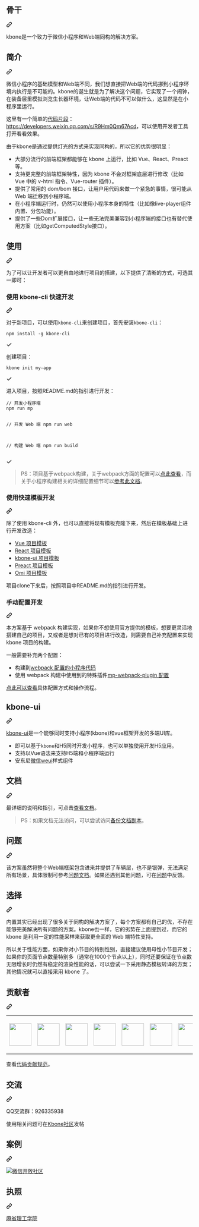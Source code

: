 <div class="Box-sc-g0xbh4-0 bJMeLZ js-snippet-clipboard-copy-unpositioned" data-hpc="true"><article class="markdown-body entry-content container-lg" itemprop="text"><div class="markdown-heading" dir="auto"><h1 tabindex="-1" class="heading-element" dir="auto"><font style="vertical-align: inherit;"><font style="vertical-align: inherit;">骨干</font></font></h1><a id="user-content-kbone" class="anchor-element" aria-label="永久链接：kbone" href="#kbone"><svg class="octicon octicon-link" viewBox="0 0 16 16" version="1.1" width="16" height="16" aria-hidden="true"><path d="m7.775 3.275 1.25-1.25a3.5 3.5 0 1 1 4.95 4.95l-2.5 2.5a3.5 3.5 0 0 1-4.95 0 .751.751 0 0 1 .018-1.042.751.751 0 0 1 1.042-.018 1.998 1.998 0 0 0 2.83 0l2.5-2.5a2.002 2.002 0 0 0-2.83-2.83l-1.25 1.25a.751.751 0 0 1-1.042-.018.751.751 0 0 1-.018-1.042Zm-4.69 9.64a1.998 1.998 0 0 0 2.83 0l1.25-1.25a.751.751 0 0 1 1.042.018.751.751 0 0 1 .018 1.042l-1.25 1.25a3.5 3.5 0 1 1-4.95-4.95l2.5-2.5a3.5 3.5 0 0 1 4.95 0 .751.751 0 0 1-.018 1.042.751.751 0 0 1-1.042.018 1.998 1.998 0 0 0-2.83 0l-2.5 2.5a1.998 1.998 0 0 0 0 2.83Z"></path></svg></a></div>
<p dir="auto"><font style="vertical-align: inherit;"><font style="vertical-align: inherit;">kbone是一个致力于微信小程序和Web端同构的解决方案。</font></font></p>
<div class="markdown-heading" dir="auto"><h2 tabindex="-1" class="heading-element" dir="auto"><font style="vertical-align: inherit;"><font style="vertical-align: inherit;">简介</font></font></h2><a id="user-content-简介" class="anchor-element" aria-label="永久链接： 简介" href="#简介"><svg class="octicon octicon-link" viewBox="0 0 16 16" version="1.1" width="16" height="16" aria-hidden="true"><path d="m7.775 3.275 1.25-1.25a3.5 3.5 0 1 1 4.95 4.95l-2.5 2.5a3.5 3.5 0 0 1-4.95 0 .751.751 0 0 1 .018-1.042.751.751 0 0 1 1.042-.018 1.998 1.998 0 0 0 2.83 0l2.5-2.5a2.002 2.002 0 0 0-2.83-2.83l-1.25 1.25a.751.751 0 0 1-1.042-.018.751.751 0 0 1-.018-1.042Zm-4.69 9.64a1.998 1.998 0 0 0 2.83 0l1.25-1.25a.751.751 0 0 1 1.042.018.751.751 0 0 1 .018 1.042l-1.25 1.25a3.5 3.5 0 1 1-4.95-4.95l2.5-2.5a3.5 3.5 0 0 1 4.95 0 .751.751 0 0 1-.018 1.042.751.751 0 0 1-1.042.018 1.998 1.998 0 0 0-2.83 0l-2.5 2.5a1.998 1.998 0 0 0 0 2.83Z"></path></svg></a></div>
<p dir="auto"><font style="vertical-align: inherit;"><font style="vertical-align: inherit;">微信小程序的基础模型和Web端不同，我们想直接把Web端的代码挪到小程序环境内执行是不可能的。kbone的诞生就是为了解决这个问题，它实现了一个闹钟，在装备层里模拟浏览生长器环境，让Web端的代码不可以做什么，这显然是在小程序里运行。</font></font></p>
<p dir="auto"><font style="vertical-align: inherit;"><font style="vertical-align: inherit;">这里有一个简单的</font></font><a href="https://developers.weixin.qq.com/miniprogram/dev/devtools/minicode.html" rel="nofollow"><font style="vertical-align: inherit;"><font style="vertical-align: inherit;">代码片段</font></font></a><font style="vertical-align: inherit;"><font style="vertical-align: inherit;">：</font></font><a href="https://developers.weixin.qq.com/s/R9Hm0Qm67Acd" rel="nofollow"><font style="vertical-align: inherit;"><font style="vertical-align: inherit;">https://developers.weixin.qq.com/s/R9Hm0Qm67Acd</font></font></a><font style="vertical-align: inherit;"><font style="vertical-align: inherit;">，可以使用开发者工具打开看看效果。</font></font></p>
<p dir="auto"><font style="vertical-align: inherit;"><font style="vertical-align: inherit;">由于kbone是通过提供灯光的方式来实现同构的，所以它的优势很明显：</font></font></p>
<ul dir="auto">
<li><font style="vertical-align: inherit;"><font style="vertical-align: inherit;">大部分流行的前端框架都能够在 kbone 上运行，比如 Vue、React、Preact 等。</font></font></li>
<li><font style="vertical-align: inherit;"><font style="vertical-align: inherit;">支持更完整的前端框架特性，因为 kbone 不会对框架底层进行修改（比如 Vue 中的 v-html 指令、Vue-router 插件）。</font></font></li>
<li><font style="vertical-align: inherit;"><font style="vertical-align: inherit;">提供了常用的 dom/bom 接口，让用户用代码来做一个紧急的事情，很可能从 Web 端迁移到小程序端。</font></font></li>
<li><font style="vertical-align: inherit;"><font style="vertical-align: inherit;">在小程序端运行时，仍然可以使用小程序本身的特性（比如像live-player组件内置、分包功能）。</font></font></li>
<li><font style="vertical-align: inherit;"><font style="vertical-align: inherit;">提供了一些Dom扩展接口，让一些无法完美兼容到小程序端的接口也有替代使用方案（比如getComputedStyle接口）。</font></font></li>
</ul>
<div class="markdown-heading" dir="auto"><h2 tabindex="-1" class="heading-element" dir="auto"><font style="vertical-align: inherit;"><font style="vertical-align: inherit;">使用</font></font></h2><a id="user-content-使用" class="anchor-element" aria-label="永久链接：使用" href="#使用"><svg class="octicon octicon-link" viewBox="0 0 16 16" version="1.1" width="16" height="16" aria-hidden="true"><path d="m7.775 3.275 1.25-1.25a3.5 3.5 0 1 1 4.95 4.95l-2.5 2.5a3.5 3.5 0 0 1-4.95 0 .751.751 0 0 1 .018-1.042.751.751 0 0 1 1.042-.018 1.998 1.998 0 0 0 2.83 0l2.5-2.5a2.002 2.002 0 0 0-2.83-2.83l-1.25 1.25a.751.751 0 0 1-1.042-.018.751.751 0 0 1-.018-1.042Zm-4.69 9.64a1.998 1.998 0 0 0 2.83 0l1.25-1.25a.751.751 0 0 1 1.042.018.751.751 0 0 1 .018 1.042l-1.25 1.25a3.5 3.5 0 1 1-4.95-4.95l2.5-2.5a3.5 3.5 0 0 1 4.95 0 .751.751 0 0 1-.018 1.042.751.751 0 0 1-1.042.018 1.998 1.998 0 0 0-2.83 0l-2.5 2.5a1.998 1.998 0 0 0 0 2.83Z"></path></svg></a></div>
<p dir="auto"><font style="vertical-align: inherit;"><font style="vertical-align: inherit;">为了可以让开发者可以更自由地进行项目的搭建，以下提供了清晰的方式，可选其一即可：</font></font></p>
<div class="markdown-heading" dir="auto"><h3 tabindex="-1" class="heading-element" dir="auto"><font style="vertical-align: inherit;"><font style="vertical-align: inherit;">使用 kbone-cli 快速开发</font></font></h3><a id="user-content-使用-kbone-cli-快速开发" class="anchor-element" aria-label="永久链接：使用 kbone-cli 快速开发" href="#使用-kbone-cli-快速开发"><svg class="octicon octicon-link" viewBox="0 0 16 16" version="1.1" width="16" height="16" aria-hidden="true"><path d="m7.775 3.275 1.25-1.25a3.5 3.5 0 1 1 4.95 4.95l-2.5 2.5a3.5 3.5 0 0 1-4.95 0 .751.751 0 0 1 .018-1.042.751.751 0 0 1 1.042-.018 1.998 1.998 0 0 0 2.83 0l2.5-2.5a2.002 2.002 0 0 0-2.83-2.83l-1.25 1.25a.751.751 0 0 1-1.042-.018.751.751 0 0 1-.018-1.042Zm-4.69 9.64a1.998 1.998 0 0 0 2.83 0l1.25-1.25a.751.751 0 0 1 1.042.018.751.751 0 0 1 .018 1.042l-1.25 1.25a3.5 3.5 0 1 1-4.95-4.95l2.5-2.5a3.5 3.5 0 0 1 4.95 0 .751.751 0 0 1-.018 1.042.751.751 0 0 1-1.042.018 1.998 1.998 0 0 0-2.83 0l-2.5 2.5a1.998 1.998 0 0 0 0 2.83Z"></path></svg></a></div>
<p dir="auto"><font style="vertical-align: inherit;"><font style="vertical-align: inherit;">对于新项目，可以使用</font></font><code>kbone-cli</code><font style="vertical-align: inherit;"><font style="vertical-align: inherit;">来创建项目，首先安装</font></font><code>kbone-cli</code><font style="vertical-align: inherit;"><font style="vertical-align: inherit;">：</font></font></p>
<div class="snippet-clipboard-content notranslate position-relative overflow-auto"><pre class="notranslate"><code>npm install -g kbone-cli
</code></pre><div class="zeroclipboard-container">
   
      
</svg>
      <svg aria-hidden="true" height="16" viewBox="0 0 16 16" version="1.1" width="16" data-view-component="true" class="octicon octicon-check js-clipboard-check-icon color-fg-success d-none">
    <path d="M13.78 4.22a.75.75 0 0 1 0 1.06l-7.25 7.25a.75.75 0 0 1-1.06 0L2.22 9.28a.751.751 0 0 1 .018-1.042.751.751 0 0 1 1.042-.018L6 10.94l6.72-6.72a.75.75 0 0 1 1.06 0Z"></path>
</svg>
    </clipboard-copy>
  </div></div>
<p dir="auto"><font style="vertical-align: inherit;"><font style="vertical-align: inherit;">创建项目：</font></font></p>
<div class="snippet-clipboard-content notranslate position-relative overflow-auto"><pre class="notranslate"><code>kbone init my-app
</code></pre><div class="zeroclipboard-container">
    
   
</svg>
      <svg aria-hidden="true" height="16" viewBox="0 0 16 16" version="1.1" width="16" data-view-component="true" class="octicon octicon-check js-clipboard-check-icon color-fg-success d-none">
    <path d="M13.78 4.22a.75.75 0 0 1 0 1.06l-7.25 7.25a.75.75 0 0 1-1.06 0L2.22 9.28a.751.751 0 0 1 .018-1.042.751.751 0 0 1 1.042-.018L6 10.94l6.72-6.72a.75.75 0 0 1 1.06 0Z"></path>
</svg>
    </clipboard-copy>
  </div></div>
<p dir="auto"><font style="vertical-align: inherit;"><font style="vertical-align: inherit;">进入项目，按照README.md的指引进行开发：</font></font></p>
<div class="snippet-clipboard-content notranslate position-relative overflow-auto"><pre class="notranslate"><code>// 开发小程序端
npm run mp

// 开发 Web 端
npm run web

// 构建 Web 端
npm run build
</code></pre><div class="zeroclipboard-container">
   
    
</svg>
      <svg aria-hidden="true" height="16" viewBox="0 0 16 16" version="1.1" width="16" data-view-component="true" class="octicon octicon-check js-clipboard-check-icon color-fg-success d-none">
    <path d="M13.78 4.22a.75.75 0 0 1 0 1.06l-7.25 7.25a.75.75 0 0 1-1.06 0L2.22 9.28a.751.751 0 0 1 .018-1.042.751.751 0 0 1 1.042-.018L6 10.94l6.72-6.72a.75.75 0 0 1 1.06 0Z"></path>
</svg>
    </clipboard-copy>
  </div></div>
<blockquote>
<p dir="auto"><font style="vertical-align: inherit;"><font style="vertical-align: inherit;">PS：项目基于webpack构建，关于webpack方面的配置可以</font></font><a href="https://webpack.js.org/configuration/" rel="nofollow"><font style="vertical-align: inherit;"><font style="vertical-align: inherit;">点此查看</font></font></a><font style="vertical-align: inherit;"><font style="vertical-align: inherit;">，而关于小程序构建相关的详细配置细节可以</font></font><a href="https://wechat-miniprogram.github.io/kbone/docs/guide/tutorial.html" rel="nofollow"><font style="vertical-align: inherit;"><font style="vertical-align: inherit;">参考此文档</font></font></a><font style="vertical-align: inherit;"><font style="vertical-align: inherit;">。</font></font></p>
</blockquote>
<div class="markdown-heading" dir="auto"><h3 tabindex="-1" class="heading-element" dir="auto"><font style="vertical-align: inherit;"><font style="vertical-align: inherit;">使用快速模板开发</font></font></h3><a id="user-content-使用模板快速开发" class="anchor-element" aria-label="永久链接：使用模板快速开发" href="#使用模板快速开发"><svg class="octicon octicon-link" viewBox="0 0 16 16" version="1.1" width="16" height="16" aria-hidden="true"><path d="m7.775 3.275 1.25-1.25a3.5 3.5 0 1 1 4.95 4.95l-2.5 2.5a3.5 3.5 0 0 1-4.95 0 .751.751 0 0 1 .018-1.042.751.751 0 0 1 1.042-.018 1.998 1.998 0 0 0 2.83 0l2.5-2.5a2.002 2.002 0 0 0-2.83-2.83l-1.25 1.25a.751.751 0 0 1-1.042-.018.751.751 0 0 1-.018-1.042Zm-4.69 9.64a1.998 1.998 0 0 0 2.83 0l1.25-1.25a.751.751 0 0 1 1.042.018.751.751 0 0 1 .018 1.042l-1.25 1.25a3.5 3.5 0 1 1-4.95-4.95l2.5-2.5a3.5 3.5 0 0 1 4.95 0 .751.751 0 0 1-.018 1.042.751.751 0 0 1-1.042.018 1.998 1.998 0 0 0-2.83 0l-2.5 2.5a1.998 1.998 0 0 0 0 2.83Z"></path></svg></a></div>
<p dir="auto"><font style="vertical-align: inherit;"><font style="vertical-align: inherit;">除了使用 kbone-cli 外，也可以直接将现有模板克隆下来，然后在模板基础上进行开发改造：</font></font></p>
<ul dir="auto">
<li><a href="https://github.com/wechat-miniprogram/kbone-template-vue"><font style="vertical-align: inherit;"><font style="vertical-align: inherit;">Vue 项目模板</font></font></a></li>
<li><a href="https://github.com/wechat-miniprogram/kbone-template-react"><font style="vertical-align: inherit;"><font style="vertical-align: inherit;">React 项目模板</font></font></a></li>
<li><a href="https://github.com/wechat-miniprogram/kbone-template-kboneui"><font style="vertical-align: inherit;"><font style="vertical-align: inherit;">kbone-ui 项目模板</font></font></a></li>
<li><a href="https://github.com/wechat-miniprogram/kbone-template-preact"><font style="vertical-align: inherit;"><font style="vertical-align: inherit;">Preact 项目模板</font></font></a></li>
<li><a href="https://github.com/omijs/template-kbone"><font style="vertical-align: inherit;"><font style="vertical-align: inherit;">Omi 项目模板</font></font></a></li>
</ul>
<p dir="auto"><font style="vertical-align: inherit;"><font style="vertical-align: inherit;">项目clone下来后，按照项目中README.md的指引进行开发。</font></font></p>
<div class="markdown-heading" dir="auto"><h3 tabindex="-1" class="heading-element" dir="auto"><font style="vertical-align: inherit;"><font style="vertical-align: inherit;">手动配置开发</font></font></h3><a id="user-content-手动配置开发" class="anchor-element" aria-label="永久链接：手动配置开发" href="#手动配置开发"><svg class="octicon octicon-link" viewBox="0 0 16 16" version="1.1" width="16" height="16" aria-hidden="true"><path d="m7.775 3.275 1.25-1.25a3.5 3.5 0 1 1 4.95 4.95l-2.5 2.5a3.5 3.5 0 0 1-4.95 0 .751.751 0 0 1 .018-1.042.751.751 0 0 1 1.042-.018 1.998 1.998 0 0 0 2.83 0l2.5-2.5a2.002 2.002 0 0 0-2.83-2.83l-1.25 1.25a.751.751 0 0 1-1.042-.018.751.751 0 0 1-.018-1.042Zm-4.69 9.64a1.998 1.998 0 0 0 2.83 0l1.25-1.25a.751.751 0 0 1 1.042.018.751.751 0 0 1 .018 1.042l-1.25 1.25a3.5 3.5 0 1 1-4.95-4.95l2.5-2.5a3.5 3.5 0 0 1 4.95 0 .751.751 0 0 1-.018 1.042.751.751 0 0 1-1.042.018 1.998 1.998 0 0 0-2.83 0l-2.5 2.5a1.998 1.998 0 0 0 0 2.83Z"></path></svg></a></div>
<p dir="auto"><font style="vertical-align: inherit;"><font style="vertical-align: inherit;">本方案基于 webpack 构建实现，如果你不想使用官方提供的模板，想要更灵活地搭建自己的项目，又或者是想对已有的项目进行改造，则需要自己补充配置来实现 kbone 项目的构建。</font></font></p>
<p dir="auto"><font style="vertical-align: inherit;"><font style="vertical-align: inherit;">一般需要补充两个配置：</font></font></p>
<ul dir="auto">
<li><font style="vertical-align: inherit;"><font style="vertical-align: inherit;">构建到</font></font><a href="https://webpack.js.org/configuration/" rel="nofollow"><font style="vertical-align: inherit;"><font style="vertical-align: inherit;">webpack 配置的小程序代码</font></font></a></li>
<li><font style="vertical-align: inherit;"><font style="vertical-align: inherit;">使用 webpack 构建中使用到的特殊插件</font></font><a href="https://wechat-miniprogram.github.io/kbone/docs/config/" rel="nofollow"><font style="vertical-align: inherit;"><font style="vertical-align: inherit;">mp-webpack-plugin 配置</font></font></a></li>
</ul>
<p dir="auto"><a href="https://wechat-miniprogram.github.io/kbone/docs/guide/tutorial.html" rel="nofollow"><font style="vertical-align: inherit;"><font style="vertical-align: inherit;">点此可以查看</font></font></a><font style="vertical-align: inherit;"><font style="vertical-align: inherit;">具体配置方式和操作流程。</font></font></p>
<div class="markdown-heading" dir="auto"><h2 tabindex="-1" class="heading-element" dir="auto"><font style="vertical-align: inherit;"><font style="vertical-align: inherit;">kbone-ui</font></font></h2><a id="user-content-kbone-ui" class="anchor-element" aria-label="永久链接：kbone-ui" href="#kbone-ui"><svg class="octicon octicon-link" viewBox="0 0 16 16" version="1.1" width="16" height="16" aria-hidden="true"><path d="m7.775 3.275 1.25-1.25a3.5 3.5 0 1 1 4.95 4.95l-2.5 2.5a3.5 3.5 0 0 1-4.95 0 .751.751 0 0 1 .018-1.042.751.751 0 0 1 1.042-.018 1.998 1.998 0 0 0 2.83 0l2.5-2.5a2.002 2.002 0 0 0-2.83-2.83l-1.25 1.25a.751.751 0 0 1-1.042-.018.751.751 0 0 1-.018-1.042Zm-4.69 9.64a1.998 1.998 0 0 0 2.83 0l1.25-1.25a.751.751 0 0 1 1.042.018.751.751 0 0 1 .018 1.042l-1.25 1.25a3.5 3.5 0 1 1-4.95-4.95l2.5-2.5a3.5 3.5 0 0 1 4.95 0 .751.751 0 0 1-.018 1.042.751.751 0 0 1-1.042.018 1.998 1.998 0 0 0-2.83 0l-2.5 2.5a1.998 1.998 0 0 0 0 2.83Z"></path></svg></a></div>
<p dir="auto"><a href="https://github.com/wechat-miniprogram/kbone-ui"><font style="vertical-align: inherit;"><font style="vertical-align: inherit;">kbone-ui</font></font></a><font style="vertical-align: inherit;"><font style="vertical-align: inherit;">是一个能够同时支持小程序(kbone)和vue框架开发的多端UI库。</font></font></p>
<ul dir="auto">
<li><font style="vertical-align: inherit;"><font style="vertical-align: inherit;">即可以基于</font></font><code>kbone</code><font style="vertical-align: inherit;"><font style="vertical-align: inherit;">和H5同时开发小程序，也可以单独使用开发H5应用。</font></font></li>
<li><font style="vertical-align: inherit;"><font style="vertical-align: inherit;">支持以Vue语法来支持H5端和小程序端运行</font></font></li>
<li><font style="vertical-align: inherit;"><font style="vertical-align: inherit;">安东尼</font></font><a href="https://weui.io" rel="nofollow"><font style="vertical-align: inherit;"><font style="vertical-align: inherit;">微信weui</font></font></a><font style="vertical-align: inherit;"><font style="vertical-align: inherit;">样式组件</font></font></li>
</ul>
<div class="markdown-heading" dir="auto"><h2 tabindex="-1" class="heading-element" dir="auto"><font style="vertical-align: inherit;"><font style="vertical-align: inherit;">文档</font></font></h2><a id="user-content-文档" class="anchor-element" aria-label="永久链接：文档" href="#文档"><svg class="octicon octicon-link" viewBox="0 0 16 16" version="1.1" width="16" height="16" aria-hidden="true"><path d="m7.775 3.275 1.25-1.25a3.5 3.5 0 1 1 4.95 4.95l-2.5 2.5a3.5 3.5 0 0 1-4.95 0 .751.751 0 0 1 .018-1.042.751.751 0 0 1 1.042-.018 1.998 1.998 0 0 0 2.83 0l2.5-2.5a2.002 2.002 0 0 0-2.83-2.83l-1.25 1.25a.751.751 0 0 1-1.042-.018.751.751 0 0 1-.018-1.042Zm-4.69 9.64a1.998 1.998 0 0 0 2.83 0l1.25-1.25a.751.751 0 0 1 1.042.018.751.751 0 0 1 .018 1.042l-1.25 1.25a3.5 3.5 0 1 1-4.95-4.95l2.5-2.5a3.5 3.5 0 0 1 4.95 0 .751.751 0 0 1-.018 1.042.751.751 0 0 1-1.042.018 1.998 1.998 0 0 0-2.83 0l-2.5 2.5a1.998 1.998 0 0 0 0 2.83Z"></path></svg></a></div>
<p dir="auto"><font style="vertical-align: inherit;"><font style="vertical-align: inherit;">最详细的说明和指引，可点击</font></font><a href="https://wechat-miniprogram.github.io/kbone/docs/" rel="nofollow"><font style="vertical-align: inherit;"><font style="vertical-align: inherit;">查看文档</font></font></a><font style="vertical-align: inherit;"><font style="vertical-align: inherit;">。</font></font></p>
<blockquote>
<p dir="auto"><font style="vertical-align: inherit;"><font style="vertical-align: inherit;">PS：如果文档无法访问，可以尝试访问</font></font><a href="https://developers.weixin.qq.com/miniprogram/kbone/docs/" rel="nofollow"><font style="vertical-align: inherit;"><font style="vertical-align: inherit;">备份文档副本</font></font></a><font style="vertical-align: inherit;"><font style="vertical-align: inherit;">。</font></font></p>
</blockquote>
<div class="markdown-heading" dir="auto"><h2 tabindex="-1" class="heading-element" dir="auto"><font style="vertical-align: inherit;"><font style="vertical-align: inherit;">问题</font></font></h2><a id="user-content-问题" class="anchor-element" aria-label="永久链接： 问题" href="#问题"><svg class="octicon octicon-link" viewBox="0 0 16 16" version="1.1" width="16" height="16" aria-hidden="true"><path d="m7.775 3.275 1.25-1.25a3.5 3.5 0 1 1 4.95 4.95l-2.5 2.5a3.5 3.5 0 0 1-4.95 0 .751.751 0 0 1 .018-1.042.751.751 0 0 1 1.042-.018 1.998 1.998 0 0 0 2.83 0l2.5-2.5a2.002 2.002 0 0 0-2.83-2.83l-1.25 1.25a.751.751 0 0 1-1.042-.018.751.751 0 0 1-.018-1.042Zm-4.69 9.64a1.998 1.998 0 0 0 2.83 0l1.25-1.25a.751.751 0 0 1 1.042.018.751.751 0 0 1 .018 1.042l-1.25 1.25a3.5 3.5 0 1 1-4.95-4.95l2.5-2.5a3.5 3.5 0 0 1 4.95 0 .751.751 0 0 1-.018 1.042.751.751 0 0 1-1.042.018 1.998 1.998 0 0 0-2.83 0l-2.5 2.5a1.998 1.998 0 0 0 0 2.83Z"></path></svg></a></div>
<p dir="auto"><font style="vertical-align: inherit;"><font style="vertical-align: inherit;">该方案虽然将整个Web端框架包含进来并提供了车辆层，也不是银弹，无法满足所有场景，具体限制可参考</font></font><a href="https://wechat-miniprogram.github.io/kbone/docs/qa/" rel="nofollow"><font style="vertical-align: inherit;"><font style="vertical-align: inherit;">问题文档</font></font></a><font style="vertical-align: inherit;"><font style="vertical-align: inherit;">。如果还遇到其他问题，可在</font></font><a href="https://github.com/wechat-miniprogram/kbone/issues"><font style="vertical-align: inherit;"><font style="vertical-align: inherit;">问题</font></font></a><font style="vertical-align: inherit;"><font style="vertical-align: inherit;">中反馈。</font></font></p>
<div class="markdown-heading" dir="auto"><h2 tabindex="-1" class="heading-element" dir="auto"><font style="vertical-align: inherit;"><font style="vertical-align: inherit;">选择</font></font></h2><a id="user-content-选择" class="anchor-element" aria-label="永久链接：选择" href="#选择"><svg class="octicon octicon-link" viewBox="0 0 16 16" version="1.1" width="16" height="16" aria-hidden="true"><path d="m7.775 3.275 1.25-1.25a3.5 3.5 0 1 1 4.95 4.95l-2.5 2.5a3.5 3.5 0 0 1-4.95 0 .751.751 0 0 1 .018-1.042.751.751 0 0 1 1.042-.018 1.998 1.998 0 0 0 2.83 0l2.5-2.5a2.002 2.002 0 0 0-2.83-2.83l-1.25 1.25a.751.751 0 0 1-1.042-.018.751.751 0 0 1-.018-1.042Zm-4.69 9.64a1.998 1.998 0 0 0 2.83 0l1.25-1.25a.751.751 0 0 1 1.042.018.751.751 0 0 1 .018 1.042l-1.25 1.25a3.5 3.5 0 1 1-4.95-4.95l2.5-2.5a3.5 3.5 0 0 1 4.95 0 .751.751 0 0 1-.018 1.042.751.751 0 0 1-1.042.018 1.998 1.998 0 0 0-2.83 0l-2.5 2.5a1.998 1.998 0 0 0 0 2.83Z"></path></svg></a></div>
<p dir="auto"><font style="vertical-align: inherit;"><font style="vertical-align: inherit;">内置其实已经出现了很多关于同构的解决方案了，每个方案都有自己的优，不存在能够完美解决所有问题的方案。kbone也一样，它的劣势在上面提到过，而它的kbone 是利用一定的性能采样来获取更全面的 Web 端特性支持。</font></font></p>
<p dir="auto"><font style="vertical-align: inherit;"><font style="vertical-align: inherit;">所以关于性能方面，如果你对小节目的特别性别，直接建议使用母性小节目开发；如果你的页面节点数量特别多（通常在1000个节点以上），同时还要保证在节点数无限增长时仍然有稳定的渲染性能的话，可以尝试一下采用静态模板转译的方案；其他情况就可以直接采用 kbone 了。</font></font></p>
<div class="markdown-heading" dir="auto"><h2 tabindex="-1" class="heading-element" dir="auto"><font style="vertical-align: inherit;"><font style="vertical-align: inherit;">贡献者</font></font></h2><a id="user-content-贡献者" class="anchor-element" aria-label="永久链接：贡献者" href="#贡献者"><svg class="octicon octicon-link" viewBox="0 0 16 16" version="1.1" width="16" height="16" aria-hidden="true"><path d="m7.775 3.275 1.25-1.25a3.5 3.5 0 1 1 4.95 4.95l-2.5 2.5a3.5 3.5 0 0 1-4.95 0 .751.751 0 0 1 .018-1.042.751.751 0 0 1 1.042-.018 1.998 1.998 0 0 0 2.83 0l2.5-2.5a2.002 2.002 0 0 0-2.83-2.83l-1.25 1.25a.751.751 0 0 1-1.042-.018.751.751 0 0 1-.018-1.042Zm-4.69 9.64a1.998 1.998 0 0 0 2.83 0l1.25-1.25a.751.751 0 0 1 1.042.018.751.751 0 0 1 .018 1.042l-1.25 1.25a3.5 3.5 0 1 1-4.95-4.95l2.5-2.5a3.5 3.5 0 0 1 4.95 0 .751.751 0 0 1-.018 1.042.751.751 0 0 1-1.042.018 1.998 1.998 0 0 0-2.83 0l-2.5 2.5a1.998 1.998 0 0 0 0 2.83Z"></path></svg></a></div>
<table>
  <tbody>
    <tr>
      <td><a href="https://github.com/JuneAndGreen"><img width="60px" src="https://avatars2.githubusercontent.com/u/7931744?s=60&amp;v=4" style="max-width: 100%;"></a></td>
      <td><a href="https://github.com/lastleaf"><img width="60px" src="https://avatars2.githubusercontent.com/u/2016597?s=60&amp;v=4" style="max-width: 100%;"></a></td>
      <td><a href="https://github.com/dntzhang"><img width="60px" src="https://avatars2.githubusercontent.com/u/7917954?s=60&amp;v=4" style="max-width: 100%;"></a></td>
      <td><a href="https://github.com/JimmyVV"><img width="60px" src="https://avatars2.githubusercontent.com/u/12005455?s=60&amp;v=4" style="max-width: 100%;"></a></td>
      <td><a href="https://github.com/stephenml"><img width="60px" src="https://avatars1.githubusercontent.com/u/11658803?s=60&amp;v=4" style="max-width: 100%;"></a></td>
      <td><a href="https://github.com/jayjliang"><img width="60px" src="https://avatars1.githubusercontent.com/u/9363437?s=60&amp;v=4" style="max-width: 100%;"></a></td>
      <td><a href="https://github.com/ylx911229"><img width="60px" src="https://avatars1.githubusercontent.com/u/18202235?s=60&amp;v=4" style="max-width: 100%;"></a></td>
      <td width="92px"><a href="https://github.com/wechat-miniprogram/kbone/graphs/contributors"><font style="vertical-align: inherit;"><font style="vertical-align: inherit;">谢谢你们</font></font></a></td>
    </tr>
  </tbody>
</table>
<p dir="auto"><font style="vertical-align: inherit;"><font style="vertical-align: inherit;">查看</font></font><a href="https://wechat-miniprogram.github.io/kbone/docs/guide/develop.html" rel="nofollow"><font style="vertical-align: inherit;"><font style="vertical-align: inherit;">代码贡献规范</font></font></a><font style="vertical-align: inherit;"><font style="vertical-align: inherit;">。</font></font></p>
<div class="markdown-heading" dir="auto"><h2 tabindex="-1" class="heading-element" dir="auto"><font style="vertical-align: inherit;"><font style="vertical-align: inherit;">交流</font></font></h2><a id="user-content-交流" class="anchor-element" aria-label="永久链接： 交流" href="#交流"><svg class="octicon octicon-link" viewBox="0 0 16 16" version="1.1" width="16" height="16" aria-hidden="true"><path d="m7.775 3.275 1.25-1.25a3.5 3.5 0 1 1 4.95 4.95l-2.5 2.5a3.5 3.5 0 0 1-4.95 0 .751.751 0 0 1 .018-1.042.751.751 0 0 1 1.042-.018 1.998 1.998 0 0 0 2.83 0l2.5-2.5a2.002 2.002 0 0 0-2.83-2.83l-1.25 1.25a.751.751 0 0 1-1.042-.018.751.751 0 0 1-.018-1.042Zm-4.69 9.64a1.998 1.998 0 0 0 2.83 0l1.25-1.25a.751.751 0 0 1 1.042.018.751.751 0 0 1 .018 1.042l-1.25 1.25a3.5 3.5 0 1 1-4.95-4.95l2.5-2.5a3.5 3.5 0 0 1 4.95 0 .751.751 0 0 1-.018 1.042.751.751 0 0 1-1.042.018 1.998 1.998 0 0 0-2.83 0l-2.5 2.5a1.998 1.998 0 0 0 0 2.83Z"></path></svg></a></div>
<p dir="auto"><font style="vertical-align: inherit;"><font style="vertical-align: inherit;">QQ交流群：926335938</font></font></p>
<p dir="auto"><font style="vertical-align: inherit;"><font style="vertical-align: inherit;">使用相关问题可在</font></font><a href="https://developers.weixin.qq.com/community/minihome/mixflow/1213301129006825473" rel="nofollow"><font style="vertical-align: inherit;"><font style="vertical-align: inherit;">Kbone社区</font></font></a><font style="vertical-align: inherit;"><font style="vertical-align: inherit;">发帖</font></font></p>
<div class="markdown-heading" dir="auto"><h2 tabindex="-1" class="heading-element" dir="auto"><font style="vertical-align: inherit;"><font style="vertical-align: inherit;">案例</font></font></h2><a id="user-content-案例" class="anchor-element" aria-label="永久链接：案例" href="#案例"><svg class="octicon octicon-link" viewBox="0 0 16 16" version="1.1" width="16" height="16" aria-hidden="true"><path d="m7.775 3.275 1.25-1.25a3.5 3.5 0 1 1 4.95 4.95l-2.5 2.5a3.5 3.5 0 0 1-4.95 0 .751.751 0 0 1 .018-1.042.751.751 0 0 1 1.042-.018 1.998 1.998 0 0 0 2.83 0l2.5-2.5a2.002 2.002 0 0 0-2.83-2.83l-1.25 1.25a.751.751 0 0 1-1.042-.018.751.751 0 0 1-.018-1.042Zm-4.69 9.64a1.998 1.998 0 0 0 2.83 0l1.25-1.25a.751.751 0 0 1 1.042.018.751.751 0 0 1 .018 1.042l-1.25 1.25a3.5 3.5 0 1 1-4.95-4.95l2.5-2.5a3.5 3.5 0 0 1 4.95 0 .751.751 0 0 1-.018 1.042.751.751 0 0 1-1.042.018 1.998 1.998 0 0 0-2.83 0l-2.5 2.5a1.998 1.998 0 0 0 0 2.83Z"></path></svg></a></div>
<p dir="auto"><a target="_blank" rel="noopener noreferrer" href="/Tencent/kbone/blob/develop/docs/images/code1.jpg"><img src="/Tencent/kbone/raw/develop/docs/images/code1.jpg" alt="微信开放社区" style="max-width: 100%;"></a></p>
<div class="markdown-heading" dir="auto"><h2 tabindex="-1" class="heading-element" dir="auto"><font style="vertical-align: inherit;"><font style="vertical-align: inherit;">执照</font></font></h2><a id="user-content-license" class="anchor-element" aria-label="永久链接：许可证" href="#license"><svg class="octicon octicon-link" viewBox="0 0 16 16" version="1.1" width="16" height="16" aria-hidden="true"><path d="m7.775 3.275 1.25-1.25a3.5 3.5 0 1 1 4.95 4.95l-2.5 2.5a3.5 3.5 0 0 1-4.95 0 .751.751 0 0 1 .018-1.042.751.751 0 0 1 1.042-.018 1.998 1.998 0 0 0 2.83 0l2.5-2.5a2.002 2.002 0 0 0-2.83-2.83l-1.25 1.25a.751.751 0 0 1-1.042-.018.751.751 0 0 1-.018-1.042Zm-4.69 9.64a1.998 1.998 0 0 0 2.83 0l1.25-1.25a.751.751 0 0 1 1.042.018.751.751 0 0 1 .018 1.042l-1.25 1.25a3.5 3.5 0 1 1-4.95-4.95l2.5-2.5a3.5 3.5 0 0 1 4.95 0 .751.751 0 0 1-.018 1.042.751.751 0 0 1-1.042.018 1.998 1.998 0 0 0-2.83 0l-2.5 2.5a1.998 1.998 0 0 0 0 2.83Z"></path></svg></a></div>
<p dir="auto"><a href="/Tencent/kbone/blob/develop/LICENSE"><font style="vertical-align: inherit;"><font style="vertical-align: inherit;">麻省理工学院</font></font></a></p>
</article></div>
